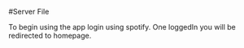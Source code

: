 #Server File

To begin using the app login using spotify. One loggedIn you will be redirected to homepage.